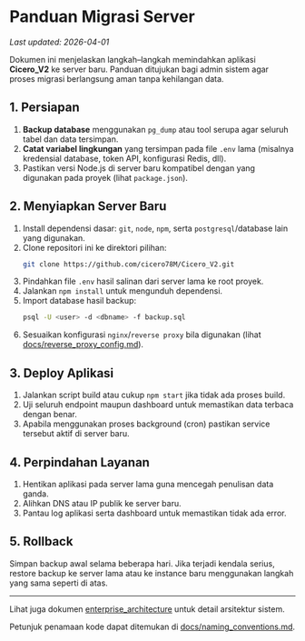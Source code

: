 # Panduan Migrasi Server
*Last updated: 2026-04-01*

Dokumen ini menjelaskan langkah–langkah memindahkan aplikasi **Cicero_V2** ke server baru.
Panduan ditujukan bagi admin sistem agar proses migrasi berlangsung aman tanpa kehilangan data.

## 1. Persiapan

1. **Backup database** menggunakan `pg_dump` atau tool serupa agar seluruh tabel dan data tersimpan.
2. **Catat variabel lingkungan** yang tersimpan pada file `.env` lama (misalnya kredensial database, token API, konfigurasi Redis, dll).
3. Pastikan versi Node.js di server baru kompatibel dengan yang digunakan pada proyek (lihat `package.json`).

## 2. Menyiapkan Server Baru

1. Install dependensi dasar: `git`, `node`, `npm`, serta `postgresql`/database lain yang digunakan.
2. Clone repositori ini ke direktori pilihan:
   ```bash
   git clone https://github.com/cicero78M/Cicero_V2.git
   ```
3. Pindahkan file `.env` hasil salinan dari server lama ke root proyek.
4. Jalankan `npm install` untuk mengunduh dependensi.
5. Import database hasil backup:
   ```bash
   psql -U <user> -d <dbname> -f backup.sql
   ```
6. Sesuaikan konfigurasi `nginx`/`reverse proxy` bila digunakan (lihat
   [docs/reverse_proxy_config.md](reverse_proxy_config.md)).

## 3. Deploy Aplikasi

1. Jalankan script build atau cukup `npm start` jika tidak ada proses build.
2. Uji seluruh endpoint maupun dashboard untuk memastikan data terbaca dengan benar.
3. Apabila menggunakan proses background (cron) pastikan service tersebut aktif di server baru.

## 4. Perpindahan Layanan

1. Hentikan aplikasi pada server lama guna mencegah penulisan data ganda.
2. Alihkan DNS atau IP publik ke server baru.
3. Pantau log aplikasi serta dashboard untuk memastikan tidak ada error.

## 5. Rollback

Simpan backup awal selama beberapa hari. Jika terjadi kendala serius, restore backup
ke server lama atau ke instance baru menggunakan langkah yang sama seperti di atas.

---

Lihat juga dokumen [enterprise_architecture](enterprise_architecture.md) untuk detail arsitektur sistem.

Petunjuk penamaan kode dapat ditemukan di [docs/naming_conventions.md](naming_conventions.md).

